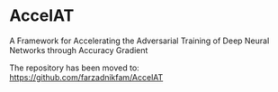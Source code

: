 # AccelAT
A Framework for Accelerating the Adversarial Training of Deep Neural Networks through Accuracy Gradient


The repository has been moved to: https://github.com/farzadnikfam/AccelAT
